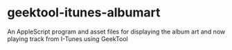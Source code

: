 geektool-itunes-albumart
========================

An AppleScript program and asset files for displaying the album art and now playing track from I-Tunes using GeekTool
